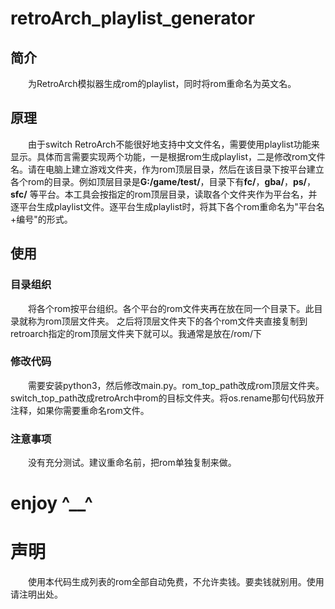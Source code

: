 # retroArch_playlist_generator

## 简介
&emsp;&emsp;为RetroArch模拟器生成rom的playlist，同时将rom重命名为英文名。

## 原理
&emsp;&emsp;由于switch RetroArch不能很好地支持中文文件名，需要使用playlist功能来显示。具体而言需要实现两个功能，一是根据rom生成playlist，二是修改rom文件名。请在电脑上建立游戏文件夹，作为rom顶层目录，然后在该目录下按平台建立各个rom的目录。例如顶层目录是**G:/game/test/**，目录下有**fc/**，**gba/**，**ps/**，**sfc/** 等平台。本工具会按指定的rom顶层目录，读取各个文件夹作为平台名，并逐平台生成playlist文件。逐平台生成playlist时，将其下各个rom重命名为"平台名+编号"的形式。

## 使用
### 目录组织
&emsp;&emsp;将各个rom按平台组织。各个平台的rom文件夹再在放在同一个目录下。此目录就称为rom顶层文件夹。
之后将顶层文件夹下的各个rom文件夹直接复制到retroarch指定的rom顶层文件夹下就可以。我通常是放在/rom/下

### 修改代码
&emsp;&emsp;需要安装python3，然后修改main.py。rom_top_path改成rom顶层文件夹。switch_top_path改成retroArch中rom的目标文件夹。将os.rename那句代码放开注释，如果你需要重命名rom文件。

### 注意事项
&emsp;&emsp;没有充分测试。建议重命名前，把rom单独复制来做。

# enjoy ^__^

# 声明
&emsp;&emsp;使用本代码生成列表的rom全部自动免费，不允许卖钱。要卖钱就别用。使用请注明出处。
